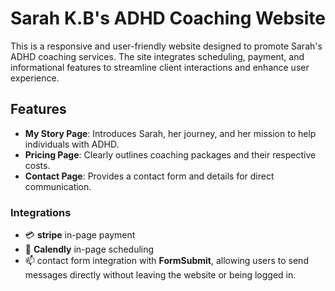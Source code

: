 # Sarah K.B's ADHD Coaching Website  

This is a responsive and user-friendly website designed to promote Sarah's ADHD coaching services. The site integrates scheduling, payment, and informational features to streamline client interactions and enhance user experience.  
  
## Features  
- **My Story Page**: Introduces Sarah, her journey, and her mission to help individuals with ADHD.  
- **Pricing Page**: Clearly outlines coaching packages and their respective costs.  
- **Contact Page**: Provides a contact form and details for direct communication.   

### Integrations
- :credit_card: **stripe** in-page payment
- :calendar: **Calendly** in-page scheduling
- :mailbox: contact form integration with **FormSubmit**, allowing users to send messages directly without leaving the website or being logged in.
